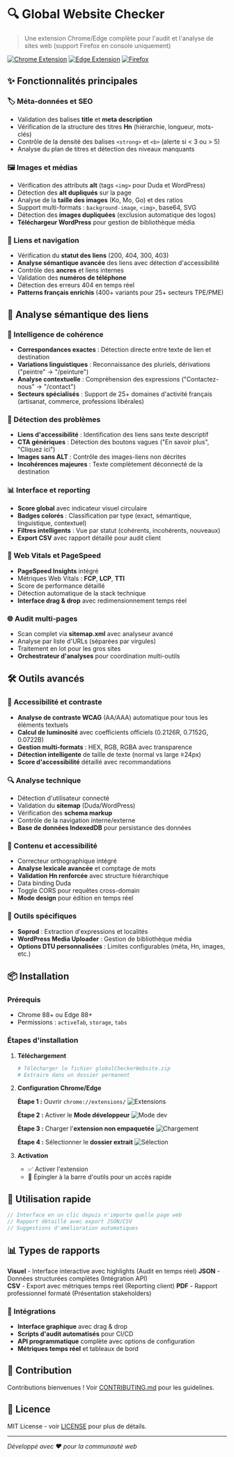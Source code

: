 # 🔍 Global Website Checker

> Une extension Chrome/Edge complète pour l'audit et l'analyse de sites web (support Firefox en console uniquement)

[![Chrome Extension](https://img.shields.io/badge/Chrome-Extension-4285f4?style=flat-square&logo=googlechrome)](https://chrome.google.com/webstore)
[![Edge Extension](https://img.shields.io/badge/Edge-Extension-0078d4?style=flat-square&logo=microsoftedge)](https://microsoftedge.microsoft.com/addons)
[![Firefox](https://img.shields.io/badge/Firefox-Console%20Only-ff9500?style=flat-square&logo=firefox)](https://firefox.com)

## ✨ Fonctionnalités principales

### 🏷️ Méta-données et SEO
- Validation des balises **title** et **meta description**
- Vérification de la structure des titres **Hn** (hiérarchie, longueur, mots-clés)
- Contrôle de la densité des balises `<strong>` et `<b>` (alerte si < 3 ou > 5)
- Analyse du plan de titres et détection des niveaux manquants

### 🖼️ Images et médias
- Vérification des attributs **alt** (tags `<img>` pour Duda et WordPress)
- Détection des **alt dupliqués** sur la page
- Analyse de la **taille des images** (Ko, Mo, Go) et des ratios
- Support multi-formats : `background-image`, `<img>`, base64, SVG
- Détection des **images dupliquées** (exclusion automatique des logos)
- **Téléchargeur WordPress** pour gestion de bibliothèque média

### 🔗 Liens et navigation
- Vérification du **statut des liens** (200, 404, 300, 403)
- **Analyse sémantique avancée** des liens avec détection d'accessibilité
- Contrôle des **ancres** et liens internes
- Validation des **numéros de téléphone**
- Détection des erreurs 404 en temps réel
- **Patterns français enrichis** (400+ variants pour 25+ secteurs TPE/PME)

## 🔗 Analyse sémantique des liens

### 🧠 Intelligence de cohérence
- **Correspondances exactes** : Détection directe entre texte de lien et destination
- **Variations linguistiques** : Reconnaissance des pluriels, dérivations ("peintre" → "/peinture")
- **Analyse contextuelle** : Compréhension des expressions ("Contactez-nous" → "/contact")
- **Secteurs spécialisés** : Support de 25+ domaines d'activité français (artisanat, commerce, professions libérales)

### 🎯 Détection des problèmes
- **Liens d'accessibilité** : Identification des liens sans texte descriptif
- **CTA génériques** : Détection des boutons vagues ("En savoir plus", "Cliquez ici")
- **Images sans ALT** : Contrôle des images-liens non décrites
- **Incohérences majeures** : Texte complètement déconnecté de la destination

### 📊 Interface et reporting
- **Score global** avec indicateur visuel circulaire
- **Badges colorés** : Classification par type (exact, sémantique, linguistique, contextuel)
- **Filtres intelligents** : Vue par statut (cohérents, incohérents, nouveaux)
- **Export CSV** avec rapport détaillé pour audit client

### 🎯 Web Vitals et PageSpeed
- **PageSpeed Insights** intégré
- Métriques Web Vitals : **FCP**, **LCP**, **TTI**
- Score de performance détaillé
- Détection automatique de la stack technique
- **Interface drag & drop** avec redimensionnement temps réel

### 🌐 Audit multi-pages
- Scan complet via **sitemap.xml** avec analyseur avancé
- Analyse par liste d'URLs (séparées par virgules)
- Traitement en lot pour les gros sites
- **Orchestrateur d'analyses** pour coordination multi-outils

## 🛠️ Outils avancés

### 🎨 Accessibilité et contraste
- **Analyse de contraste WCAG** (AA/AAA) automatique pour tous les éléments textuels
- **Calcul de luminosité** avec coefficients officiels (0.2126R, 0.7152G, 0.0722B)
- **Gestion multi-formats** : HEX, RGB, RGBA avec transparence
- **Détection intelligente** de taille de texte (normal vs large ≥24px)
- **Score d'accessibilité** détaillé avec recommandations

### 🔍 Analyse technique
- Détection d'utilisateur connecté
- Validation du **sitemap** (Duda/WordPress)  
- Vérification des **schema markup**
- Contrôle de la navigation interne/externe
- **Base de données IndexedDB** pour persistance des données

### 📝 Contenu et accessibilité
- Correcteur orthographique intégré
- **Analyse lexicale avancée** et comptage de mots
- **Validation Hn renforcée** avec structure hiérarchique
- Data binding Duda
- Toggle CORS pour requêtes cross-domain
- **Mode design** pour édition en temps réel

### 🔧 Outils spécifiques
- **Soprod** : Extraction d'expressions et localités
- **WordPress Media Uploader** : Gestion de bibliothèque média
- **Options DTU personnalisées** : Limites configurables (méta, Hn, images, etc.)

## 📦 Installation

### Prérequis
- Chrome 88+ ou Edge 88+
- Permissions : `activeTab`, `storage`, `tabs`

### Étapes d'installation

1. **Téléchargement**
   ```bash
   # Télécharger le fichier globalCheckerWebsite.zip
   # Extraire dans un dossier permanent
   ```

2. **Configuration Chrome/Edge**
   
   **Étape 1 :** Ouvrir `chrome://extensions/`
   ![Extensions](https://github.com/artkabis/toolsWP/blob/main/Solocal%20tools%2C%20tips%20%26%20fix/tools-cq-checker/Chrome-extension/globalCheckerWebsite/medias/open-extensions.JPG)
   
   **Étape 2 :** Activer le **Mode développeur**
   ![Mode dev](https://github.com/artkabis/toolsWP/blob/main/Solocal%20tools%2C%20tips%20%26%20fix/tools-cq-checker/Chrome-extension/globalCheckerWebsite/medias/mode-dev.JPG)
   
   **Étape 3 :** Charger l'**extension non empaquetée**
   ![Chargement](https://github.com/artkabis/toolsWP/blob/main/Solocal%20tools%2C%20tips%20%26%20fix/tools-cq-checker/Chrome-extension/globalCheckerWebsite/medias/extension-empaquetee.JPG)
   
   **Étape 4 :** Sélectionner le **dossier extrait**
   ![Sélection](https://github.com/artkabis/toolsWP/blob/main/Solocal%20tools%2C%20tips%20%26%20fix/tools-cq-checker/Chrome-extension/globalCheckerWebsite/medias/selection-dossier-extension.JPG)

3. **Activation**
   - ✅ Activer l'extension
   - 📌 Épingler à la barre d'outils pour un accès rapide

## 🚀 Utilisation rapide

```javascript
// Interface en un clic depuis n'importe quelle page web
// Rapport détaillé avec export JSON/CSV
// Suggestions d'amélioration automatiques
```


## 📊 Types de rapports

**Visuel** - Interface interactive avec highlights (Audit en temps réel)
**JSON** - Données structurées complètes (Intégration API)  
**CSV** - Export avec métriques temps réel (Reporting client)
**PDF** - Rapport professionnel formaté (Présentation stakeholders)

### 🔄 Intégrations
- **Interface graphique** avec drag & drop
- **Scripts d'audit automatisés** pour CI/CD
- **API programmatique** complète avec options de configuration
- **Métriques temps réel** et tableaux de bord

## 🤝 Contribution

Contributions bienvenues ! Voir [CONTRIBUTING.md](CONTRIBUTING.md) pour les guidelines.

## 📄 Licence

MIT License - voir [LICENSE](LICENSE) pour plus de détails.

---

*Développé avec ❤️ pour la communauté web*
